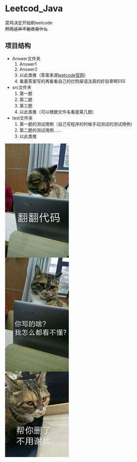 # Leetcod_Java  
菜鸡决定开始刷leetcode  
~~然而这并不能改变什么~~  
## 项目结构  
- Answer文件夹
   1. Answer1  
   2. Answer2  
   3. 以此类推（答案来源[leetcode官网](https://leetcode-cn.com/articles/)）  
   4. 看着答案写的再看看自己的烂狗屎语法真的好自卑啊555
- src文件夹  
   1. 第一题
   2. 第二题
   3. 第三题
   4. 以此类推（可以根据文件名看是第几题）
- test文件夹 
   1. 第一题的测试用例（自己写程序的时候手动测试的测试用例）  
   2. 第二题的测试用例……
   3. 以此类推  

![233](https://github.com/0APPTI0/Java_DataStructure/blob/master/imagines/DBF95B1D20B6DFBECFA2582F21E78316.jpg)
